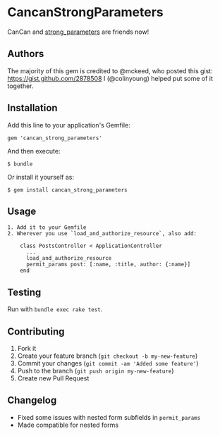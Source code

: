 # CancanStrongParameters

CanCan and [strong_parameters](https://github.com/rails/strong_parameters) are friends now!

## Authors

The majority of this gem is credited to @mckeed, who posted this gist: https://gist.github.com/2878508
I (@colinyoung) helped put some of it together.


## Installation

Add this line to your application's Gemfile:

    gem 'cancan_strong_parameters'

And then execute:

    $ bundle

Or install it yourself as:

    $ gem install cancan_strong_parameters

## Usage

    1. Add it to your Gemfile
    2. Wherever you use `load_and_authorize_resource`, also add:
    
        class PostsController < ApplicationController
          ...
          load_and_authorize_resource
          permit_params post: [:name, :title, author: {:name}]
        end
        
## Testing

Run with `bundle exec rake test`.

## Contributing

1. Fork it
2. Create your feature branch (`git checkout -b my-new-feature`)
3. Commit your changes (`git commit -am 'Added some feature'`)
4. Push to the branch (`git push origin my-new-feature`)
5. Create new Pull Request

## Changelog

* Fixed some issues with nested form subfields in `permit_params`
* Made compatible for nested forms